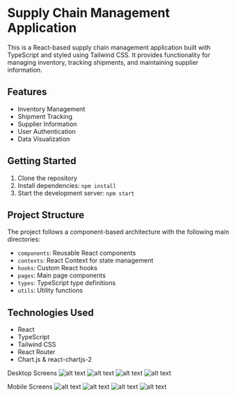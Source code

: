 # Supply Chain Management Application

This is a React-based supply chain management application built with TypeScript and styled using Tailwind CSS. It provides functionality for managing inventory, tracking shipments, and maintaining supplier information.

## Features

- Inventory Management
- Shipment Tracking
- Supplier Information
- User Authentication
- Data Visualization

## Getting Started

1. Clone the repository
2. Install dependencies: `npm install`
3. Start the development server: `npm start`

## Project Structure

The project follows a component-based architecture with the following main directories:

- `components`: Reusable React components
- `contexts`: React Context for state management
- `hooks`: Custom React hooks
- `pages`: Main page components
- `types`: TypeScript type definitions
- `utils`: Utility functions

## Technologies Used

- React
- TypeScript
- Tailwind CSS
- React Router
- Chart.js & react-chartjs-2

Desktop Screens
![alt text](image.png)
![alt text](image-1.png)
![alt text](image-2.png)
![alt text](image-3.png)

Mobile Screens
![alt text](image-4.png)
![alt text](image-5.png)
![alt text](image-6.png)
![alt text](image-7.png)